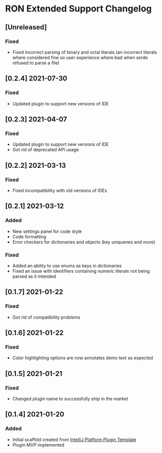 <!-- Keep a Changelog guide -> https://keepachangelog.com -->

# RON Extended Support Changelog

## [Unreleased]
### Fixed
- Fixed incorrect parsing of binary and octal literals (an incorrect literals where considered fine 
so user experience where bad when serde refused to parse a file)

## [0.2.4] 2021-07-30
### Fixed
- Updated plugin to support new versions of IDE

## [0.2.3] 2021-04-07
### Fixed
- Updated plugin to support new versions of IDE
- Got rid of deprecated API usage

## [0.2.2] 2021-03-13
### Fixed
- Fixed incompatibility with old versions of IDEs

## [0.2.1] 2021-03-12
### Added
- New settings panel for code style
- Code formatting
- Error checkers for dictionaries and objects (key uniquenes and more)
### Fixed
- Added an ability to use enums as keys in dictionaries
- Fixed an issue with identifiers containing numeric literals not being parsed as it intended


## [0.1.7] 2021-01-22
### Fixed
- Got rid of compatibility problems

## [0.1.6] 2021-01-22
### Fixed
- Color highlighting options are now annotates demo text as expected

## [0.1.5] 2021-01-21
### Fixed
- Changed plugin name to successfully ship in the market

## [0.1.4] 2021-01-20
### Added
- Initial scaffold created from [IntelliJ Platform Plugin Template](https://github.com/JetBrains/intellij-platform-plugin-template)
- Plugin MVP implemented
